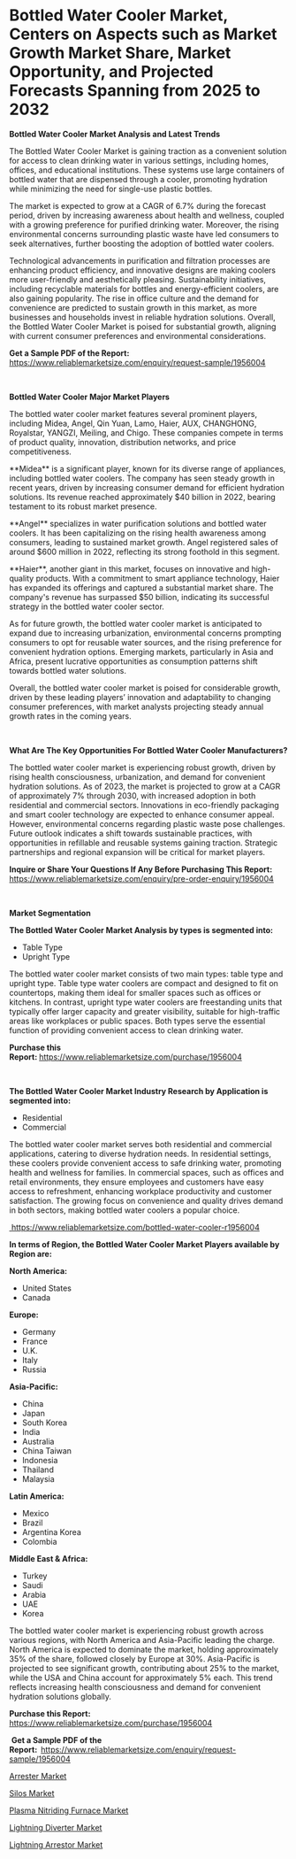 <p><h1>Bottled Water Cooler Market, Centers on Aspects such as Market Growth Market Share, Market Opportunity, and Projected Forecasts Spanning from 2025 to 2032</h1></p><p><strong>Bottled Water Cooler Market Analysis and Latest Trends</strong></p>
<p><p>The Bottled Water Cooler Market is gaining traction as a convenient solution for access to clean drinking water in various settings, including homes, offices, and educational institutions. These systems use large containers of bottled water that are dispensed through a cooler, promoting hydration while minimizing the need for single-use plastic bottles. </p><p>The market is expected to grow at a CAGR of 6.7% during the forecast period, driven by increasing awareness about health and wellness, coupled with a growing preference for purified drinking water. Moreover, the rising environmental concerns surrounding plastic waste have led consumers to seek alternatives, further boosting the adoption of bottled water coolers. </p><p>Technological advancements in purification and filtration processes are enhancing product efficiency, and innovative designs are making coolers more user-friendly and aesthetically pleasing. Sustainability initiatives, including recyclable materials for bottles and energy-efficient coolers, are also gaining popularity. The rise in office culture and the demand for convenience are predicted to sustain growth in this market, as more businesses and households invest in reliable hydration solutions. Overall, the Bottled Water Cooler Market is poised for substantial growth, aligning with current consumer preferences and environmental considerations.</p></p>
<p><strong>Get a Sample PDF of the Report:&nbsp;</strong> <a href="https://www.reliablemarketsize.com/enquiry/request-sample/1956004?utm_campaign=1845&utm_medium=2&utm_source=Github&utm_content=ia&utm_term=08042025&utm_id=bottled-water-cooler">https://www.reliablemarketsize.com/enquiry/request-sample/1956004</a></p>
<p>&nbsp;</p>
<p><strong>Bottled Water Cooler Major Market Players</strong></p>
<p><p>The bottled water cooler market features several prominent players, including Midea, Angel, Qin Yuan, Lamo, Haier, AUX, CHANGHONG, Royalstar, YANGZI, Meiling, and Chigo. These companies compete in terms of product quality, innovation, distribution networks, and price competitiveness.</p><p>**Midea** is a significant player, known for its diverse range of appliances, including bottled water coolers. The company has seen steady growth in recent years, driven by increasing consumer demand for efficient hydration solutions. Its revenue reached approximately $40 billion in 2022, bearing testament to its robust market presence.</p><p>**Angel** specializes in water purification solutions and bottled water coolers. It has been capitalizing on the rising health awareness among consumers, leading to sustained market growth. Angel registered sales of around $600 million in 2022, reflecting its strong foothold in this segment.</p><p>**Haier**, another giant in this market, focuses on innovative and high-quality products. With a commitment to smart appliance technology, Haier has expanded its offerings and captured a substantial market share. The company's revenue has surpassed $50 billion, indicating its successful strategy in the bottled water cooler sector.</p><p>As for future growth, the bottled water cooler market is anticipated to expand due to increasing urbanization, environmental concerns prompting consumers to opt for reusable water sources, and the rising preference for convenient hydration options. Emerging markets, particularly in Asia and Africa, present lucrative opportunities as consumption patterns shift towards bottled water solutions.</p><p>Overall, the bottled water cooler market is poised for considerable growth, driven by these leading players’ innovation and adaptability to changing consumer preferences, with market analysts projecting steady annual growth rates in the coming years.</p></p>
<p>&nbsp;</p>
<p><strong>What Are The Key Opportunities For Bottled Water Cooler Manufacturers?</strong></p>
<p><p>The bottled water cooler market is experiencing robust growth, driven by rising health consciousness, urbanization, and demand for convenient hydration solutions. As of 2023, the market is projected to grow at a CAGR of approximately 7% through 2030, with increased adoption in both residential and commercial sectors. Innovations in eco-friendly packaging and smart cooler technology are expected to enhance consumer appeal. However, environmental concerns regarding plastic waste pose challenges. Future outlook indicates a shift towards sustainable practices, with opportunities in refillable and reusable systems gaining traction. Strategic partnerships and regional expansion will be critical for market players.</p></p>
<p><strong>Inquire or Share Your Questions If Any Before Purchasing This Report:</strong> <a href="https://www.reliablemarketsize.com/enquiry/pre-order-enquiry/1956004?utm_campaign=1845&utm_medium=2&utm_source=Github&utm_content=ia&utm_term=08042025&utm_id=bottled-water-cooler">https://www.reliablemarketsize.com/enquiry/pre-order-enquiry/1956004</a></p>
<p>&nbsp;</p>
<p><strong>Market Segmentation</strong></p>
<p><strong>The Bottled Water Cooler Market Analysis by types is segmented into:</strong></p>
<p><ul><li>Table Type</li><li>Upright Type</li></ul></p>
<p><p>The bottled water cooler market consists of two main types: table type and upright type. Table type water coolers are compact and designed to fit on countertops, making them ideal for smaller spaces such as offices or kitchens. In contrast, upright type water coolers are freestanding units that typically offer larger capacity and greater visibility, suitable for high-traffic areas like workplaces or public spaces. Both types serve the essential function of providing convenient access to clean drinking water.</p></p>
<p><strong>Purchase this Report:&nbsp;</strong><a href="https://www.reliablemarketsize.com/purchase/1956004?utm_campaign=1845&utm_medium=2&utm_source=Github&utm_content=ia&utm_term=08042025&utm_id=bottled-water-cooler">https://www.reliablemarketsize.com/purchase/1956004</a></p>
<p>&nbsp;</p>
<p><strong>The Bottled Water Cooler Market Industry Research by Application is segmented into:</strong></p>
<p><ul><li>Residential</li><li>Commercial</li></ul></p>
<p><p>The bottled water cooler market serves both residential and commercial applications, catering to diverse hydration needs. In residential settings, these coolers provide convenient access to safe drinking water, promoting health and wellness for families. In commercial spaces, such as offices and retail environments, they ensure employees and customers have easy access to refreshment, enhancing workplace productivity and customer satisfaction. The growing focus on convenience and quality drives demand in both sectors, making bottled water coolers a popular choice.</p></p>
<p><a href="https://www.reliablemarketsize.com/bottled-water-cooler-r1956004?utm_campaign=1845&utm_medium=2&utm_source=Github&utm_content=ia&utm_term=08042025&utm_id=bottled-water-cooler">&nbsp;https://www.reliablemarketsize.com/bottled-water-cooler-r1956004</a></p>
<p><strong>In terms of Region, the Bottled Water Cooler Market Players available by Region are:</strong></p>
<p>
    <p> <strong> North America: </strong>
        <ul>
            <li>United States</li>
            <li>Canada</li>
        </ul>
        </p> 
    <p> <strong> Europe: </strong>
        <ul>
            <li>Germany</li>
            <li>France</li>
            <li>U.K.</li>
            <li>Italy</li>
            <li>Russia</li>
        </ul>
        </p> 
    <p> <strong> Asia-Pacific: </strong>
        <ul>
            <li>China</li>
            <li>Japan</li>
            <li>South Korea</li>
            <li>India</li>
            <li>Australia</li>
            <li>China Taiwan</li>
            <li>Indonesia</li>
            <li>Thailand</li>
            <li>Malaysia</li>
        </ul>
        </p> 
    <p> <strong> Latin America: </strong>
        <ul>
            <li>Mexico</li>
            <li>Brazil</li>
            <li>Argentina Korea</li>
            <li>Colombia</li>
        </ul>
        </p> 
    <p> <strong> Middle East & Africa: </strong>
        <ul>
            <li>Turkey</li>
            <li>Saudi</li>
            <li>Arabia</li>
            <li>UAE</li>
            <li>Korea</li>
        </ul>
    </p>
    </p>
<p><p>The bottled water cooler market is experiencing robust growth across various regions, with North America and Asia-Pacific leading the charge. North America is expected to dominate the market, holding approximately 35% of the share, followed closely by Europe at 30%. Asia-Pacific is projected to see significant growth, contributing about 25% to the market, while the USA and China account for approximately 5% each. This trend reflects increasing health consciousness and demand for convenient hydration solutions globally.</p></p>
<p><strong>Purchase this Report: </strong><a href="https://www.reliablemarketsize.com/purchase/1956004?utm_campaign=1845&utm_medium=2&utm_source=Github&utm_content=ia&utm_term=08042025&utm_id=bottled-water-cooler">https://www.reliablemarketsize.com/purchase/1956004</a></p>
<p>&nbsp;<strong>Get a Sample PDF of the Report:&nbsp;&nbsp;</strong><a href="https://www.reliablemarketsize.com/enquiry/request-sample/1956004?utm_campaign=1845&utm_medium=2&utm_source=Github&utm_content=ia&utm_term=08042025&utm_id=bottled-water-cooler">https://www.reliablemarketsize.com/enquiry/request-sample/1956004</a></p>
<p><strong></strong></p>
<p><p><a href="https://github.com/suebabuhai/Market-Research-Report-List-1/blob/main/arrester-market.md?utm_campaign=1845&utm_medium=2&utm_source=Github&utm_content=ia&utm_term=08042025&utm_id=bottled-water-cooler">Arrester Market</a></p><p><a href="https://github.com/dickstoscopg/Market-Research-Report-List-1/blob/main/silos-market.md?utm_campaign=1845&utm_medium=2&utm_source=Github&utm_content=ia&utm_term=08042025&utm_id=bottled-water-cooler">Silos Market</a></p><p><a href="https://github.com/foustzelmsdv/Market-Research-Report-List-1/blob/main/plasma-nitriding-furnace-market.md?utm_campaign=1845&utm_medium=2&utm_source=Github&utm_content=ia&utm_term=08042025&utm_id=bottled-water-cooler">Plasma Nitriding Furnace Market</a></p><p><a href="https://github.com/dagnewopus/Market-Research-Report-List-1/blob/main/lightning-diverter-market.md?utm_campaign=1845&utm_medium=2&utm_source=Github&utm_content=ia&utm_term=08042025&utm_id=bottled-water-cooler">Lightning Diverter Market</a></p><p><a href="https://github.com/papnider/Market-Research-Report-List-1/blob/main/lightning-arrestor-market.md?utm_campaign=1845&utm_medium=2&utm_source=Github&utm_content=ia&utm_term=08042025&utm_id=bottled-water-cooler">Lightning Arrestor Market</a></p></p>